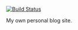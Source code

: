 [![Build Status](https://travis-ci.org/clossmans2/clossmans2.github.io.svg?branch=master)](https://travis-ci.org/clossmans2/clossmans2.github.io)

My own personal blog site.